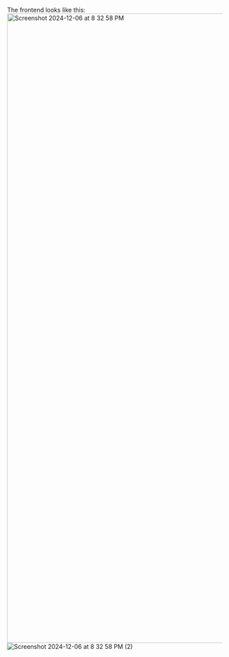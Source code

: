 The frontend looks like this:
<img width="1470" alt="Screenshot 2024-12-06 at 8 32 58 PM" src="https://github.com/user-attachments/assets/92887608-64fc-4b4a-ad26-9eb0fb88ff5e">
![Screenshot 2024-12-06 at 8 32 58 PM (2)](https://github.com/user-attachments/assets/e2df6b1a-5feb-4528-912c-23e567de3c16)
